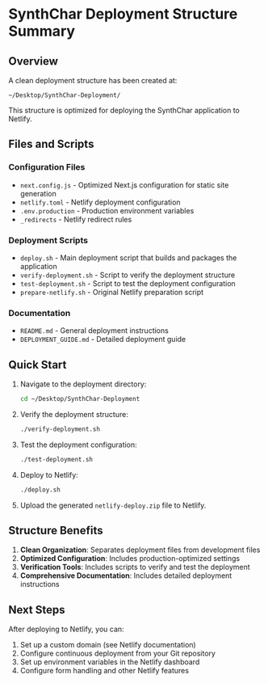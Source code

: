 # SynthChar Deployment Structure Summary

## Overview

A clean deployment structure has been created at:

```
~/Desktop/SynthChar-Deployment/
```

This structure is optimized for deploying the SynthChar application to Netlify.

## Files and Scripts

### Configuration Files
- `next.config.js` - Optimized Next.js configuration for static site generation
- `netlify.toml` - Netlify deployment configuration
- `.env.production` - Production environment variables
- `_redirects` - Netlify redirect rules

### Deployment Scripts
- `deploy.sh` - Main deployment script that builds and packages the application
- `verify-deployment.sh` - Script to verify the deployment structure
- `test-deployment.sh` - Script to test the deployment configuration
- `prepare-netlify.sh` - Original Netlify preparation script

### Documentation
- `README.md` - General deployment instructions
- `DEPLOYMENT_GUIDE.md` - Detailed deployment guide

## Quick Start

1. Navigate to the deployment directory:
   ```bash
   cd ~/Desktop/SynthChar-Deployment
   ```

2. Verify the deployment structure:
   ```bash
   ./verify-deployment.sh
   ```

3. Test the deployment configuration:
   ```bash
   ./test-deployment.sh
   ```

4. Deploy to Netlify:
   ```bash
   ./deploy.sh
   ```

5. Upload the generated `netlify-deploy.zip` file to Netlify.

## Structure Benefits

1. **Clean Organization**: Separates deployment files from development files
2. **Optimized Configuration**: Includes production-optimized settings
3. **Verification Tools**: Includes scripts to verify and test the deployment
4. **Comprehensive Documentation**: Includes detailed deployment instructions

## Next Steps

After deploying to Netlify, you can:

1. Set up a custom domain (see Netlify documentation)
2. Configure continuous deployment from your Git repository
3. Set up environment variables in the Netlify dashboard
4. Configure form handling and other Netlify features